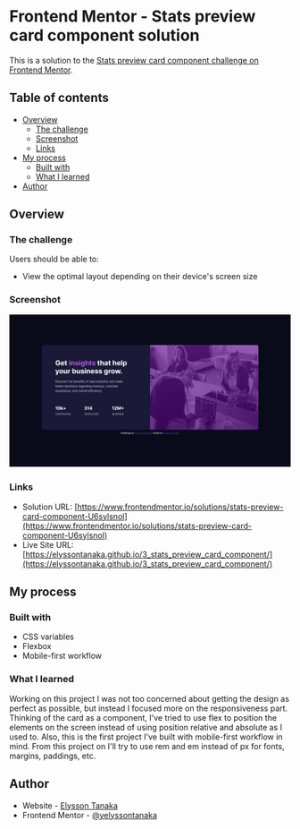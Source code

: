 # Frontend Mentor - Stats preview card component solution

This is a solution to the [Stats preview card component challenge on Frontend Mentor](https://www.frontendmentor.io/challenges/stats-preview-card-component-8JqbgoU62).


## Table of contents

- [Overview](#overview)
  - [The challenge](#the-challenge)
  - [Screenshot](#screenshot)
  - [Links](#links)
- [My process](#my-process)
  - [Built with](#built-with)
  - [What I learned](#what-i-learned)
- [Author](#author)


## Overview

### The challenge

Users should be able to:

- View the optimal layout depending on their device's screen size


### Screenshot

![screenshot](./images/screenshot_desktop.png)


### Links

- Solution URL: [https://www.frontendmentor.io/solutions/stats-preview-card-component-U6sylsnol](https://www.frontendmentor.io/solutions/stats-preview-card-component-U6sylsnol)
- Live Site URL: [https://elyssontanaka.github.io/3_stats_preview_card_component/](https://elyssontanaka.github.io/3_stats_preview_card_component/)


## My process


### Built with

- CSS variables
- Flexbox
- Mobile-first workflow


### What I learned

Working on this project I was not too concerned about getting the design as perfect as possible, but instead I focused more on the responsiveness part. Thinking of the card as a component, I've tried to use flex to position the elements on the screen instead of using position relative and absolute as I used to. Also, this is the first project I've built with mobile-first workflow in mind.
From this project on I'll try to use rem and em instead of px for fonts, margins, paddings, etc.


## Author

- Website - [Elysson Tanaka](https://elyssontanaka.github.io)
- Frontend Mentor - [@yelyssontanaka](https://www.frontendmentor.io/profile/elyssontanaka)
